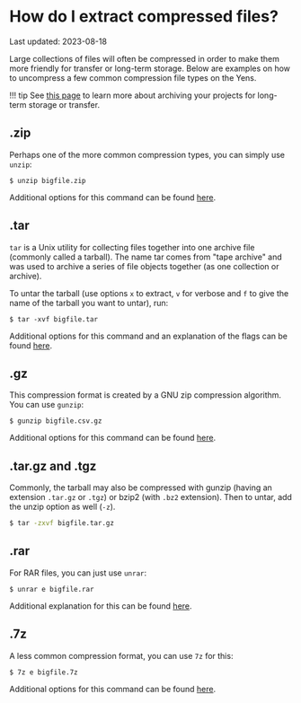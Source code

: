 # How do I extract compressed files?
<div class="last-updated">Last updated: 2023-08-18</div>

Large collections of files will often be compressed in order to make them more friendly for transfer or long-term storage. Below are examples on how to uncompress a few common compression file types on the Yens.

!!! tip
    See [this page](/gettingStarted/17_archive.html) to learn more about archiving your projects for long-term storage or transfer.

## .zip
Perhaps one of the more common compression types, you can simply use `unzip`:
```
$ unzip bigfile.zip
```
Additional options for this command can be found [here](https://linuxize.com/post/how-to-unzip-files-in-linux/).

## .tar
`tar` is a Unix utility for collecting files together into one archive file (commonly called a tarball).
The name tar comes from "tape archive" and was used to archive a series of file objects together (as one collection or archive).

To untar the tarball (use options `x` to extract, `v` for verbose and `f` to give the name of the tarball you want to untar), run:
```
$ tar -xvf bigfile.tar
```
Additional options for this command and an explanation of the flags can be found [here](https://www.geeksforgeeks.org/tar-command-linux-examples/).

## .gz
This compression format is created by a GNU zip compression algorithm. You can use `gunzip`:
```
$ gunzip bigfile.csv.gz
```
Additional options for this command can be found [here](https://www.geeksforgeeks.org/gunzip-command-in-linux-with-examples/).

## .tar.gz and .tgz
Commonly, the tarball may also be compressed with gunzip (having an extension `.tar.gz` or `.tgz`) or bzip2 (with `.bz2` extension).
Then to untar, add the unzip option as well (`-z`). 

```bash
$ tar -zxvf bigfile.tar.gz 
```

## .rar
For RAR files, you can just use `unrar`:
```
$ unrar e bigfile.rar
```
Additional explanation for this can be found [here](https://www.tecmint.com/how-to-open-extract-and-create-rar-files-in-linux/).

## .7z
A less common compression format, you can use `7z` for this:
```
$ 7z e bigfile.7z
```
Additional options for this command can be found [here](https://itsfoss.com/use-7zip-ubuntu-linux/).